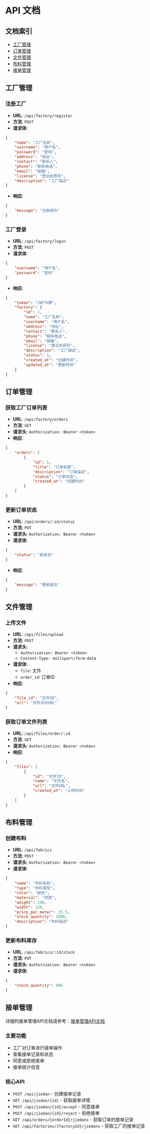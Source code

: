 # API 文档

## 文档索引

- [工厂管理](#工厂管理)
- [订单管理](#订单管理)
- [文件管理](#文件管理)
- [布料管理](#布料管理)
- [接单管理](./jiedan_api.md)

## 工厂管理

### 注册工厂
- **URL**: `/api/factory/register`
- **方法**: `POST`
- **请求体**:
```json
{
    "name": "工厂名称",
    "username": "用户名",
    "password": "密码",
    "address": "地址",
    "contact": "联系人",
    "phone": "联系电话",
    "email": "邮箱",
    "license": "营业执照号",
    "description": "工厂描述"
}
```
- **响应**:
```json
{
    "message": "注册成功"
}
```

### 工厂登录
- **URL**: `/api/factory/login`
- **方法**: `POST`
- **请求体**:
```json
{
    "username": "用户名",
    "password": "密码"
}
```
- **响应**:
```json
{
    "token": "JWT令牌",
    "factory": {
        "id": 1,
        "name": "工厂名称",
        "username": "用户名",
        "address": "地址",
        "contact": "联系人",
        "phone": "联系电话",
        "email": "邮箱",
        "license": "营业执照号",
        "description": "工厂描述",
        "status": 1,
        "created_at": "创建时间",
        "updated_at": "更新时间"
    }
}
```

## 订单管理

### 获取工厂订单列表
- **URL**: `/api/factory/orders`
- **方法**: `GET`
- **请求头**: `Authorization: Bearer <token>`
- **响应**:
```json
{
    "orders": [
        {
            "id": 1,
            "title": "订单标题",
            "description": "订单描述",
            "status": "订单状态",
            "created_at": "创建时间"
        }
    ]
}
```

### 更新订单状态
- **URL**: `/api/orders/:id/status`
- **方法**: `PUT`
- **请求头**: `Authorization: Bearer <token>`
- **请求体**:
```json
{
    "status": "新状态"
}
```
- **响应**:
```json
{
    "message": "更新成功"
}
```

## 文件管理

### 上传文件
- **URL**: `/api/files/upload`
- **方法**: `POST`
- **请求头**: 
  - `Authorization: Bearer <token>`
  - `Content-Type: multipart/form-data`
- **请求体**:
  - `file`: 文件
  - `order_id`: 订单ID
- **响应**:
```json
{
    "file_id": "文件ID",
    "url": "文件访问URL"
}
```

### 获取订单文件列表
- **URL**: `/api/files/order/:id`
- **方法**: `GET`
- **请求头**: `Authorization: Bearer <token>`
- **响应**:
```json
{
    "files": [
        {
            "id": "文件ID",
            "name": "文件名",
            "url": "文件URL",
            "created_at": "上传时间"
        }
    ]
}
```

## 布料管理

### 创建布料
- **URL**: `/api/fabrics`
- **方法**: `POST`
- **请求头**: `Authorization: Bearer <token>`
- **请求体**:
```json
{
    "name": "布料名称",
    "type": "布料类型",
    "color": "颜色",
    "material": "材质",
    "weight": 200,
    "width": 150,
    "price_per_meter": 25.5,
    "stock_quantity": 1000,
    "description": "布料描述"
}
```

### 更新布料库存
- **URL**: `/api/fabrics/:id/stock`
- **方法**: `PUT`
- **请求头**: `Authorization: Bearer <token>`
- **请求体**:
```json
{
    "stock_quantity": 800
}
```

## 接单管理

详细的接单管理API文档请参考：[接单管理API文档](./jiedan_api.md)

### 主要功能
- 工厂对订单进行接单操作
- 查看接单记录和状态
- 同意或拒绝接单
- 接单统计信息

### 核心API
- `POST /api/jiedan` - 创建接单记录
- `GET /api/jiedan/{id}` - 获取接单详情
- `POST /api/jiedan/{id}/accept` - 同意接单
- `POST /api/jiedan/{id}/reject` - 拒绝接单
- `GET /api/orders/{orderId}/jiedans` - 获取订单的接单记录
- `GET /api/factories/{factoryId}/jiedans` - 获取工厂的接单记录